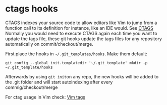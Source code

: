 # ctags hooks
CTAGS indexes your source code to allow editors like Vim to jump from a function call to its definition for instance, like an IDE would. See [CTAGS](https://github.com/universal-ctags/ctags)
Normally you would need to execute CTAGS again each time you want to update the tags file, these git hooks update the tags files for any repository automatically on commit/checkout/merge.

First place the hooks in `~/.git_templates/hooks`. Make them default:

`git config --global init.templatedir '~/.git_template'
mkdir -p ~/.git_template/hooks`

Afterwards by using `git init`on any repo, the new hooks will be added to the .git folder and will start autoindexing after every commig/checkout/merge

For ctag usage in Vim check: [Vim tags](https://vim.fandom.com/wiki/Browsing_programs_with_tags)
